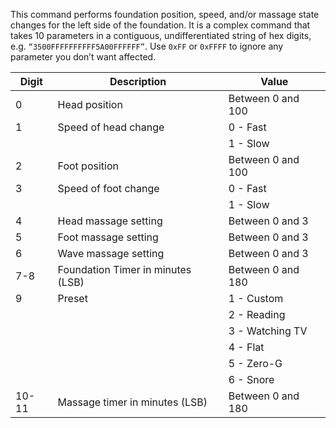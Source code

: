 This command performs foundation position, speed, and/or massage state changes for the left side of the foundation. 
It is a complex command that takes 10 parameters in a contiguous, undifferentiated string of hex digits, 
e.g. `“3500FFFFFFFFFF5A00FFFFFF”`. Use `0xFF` or `0xFFFF` to ignore any parameter you don’t want affected.

| Digit | Description | Value |
| ---- | ---- | ---- |
| 0	| Head position | Between 0 and 100 |
| 1	| Speed of head change | 0 - Fast | 
| | | 1 - Slow |
| 2	| Foot position | Between 0 and 100 |
| 3	| Speed of foot change | 0 - Fast |
| | | 1 - Slow |
| 4	| Head massage setting | Between 0 and 3 |
| 5	| Foot massage setting | Between 0 and 3 |
| 6	| Wave massage setting | Between 0 and 3 |
| 7-8 |	Foundation Timer in minutes (LSB) |Between 0 and 180 |
| 9	| Preset | 1 - Custom |
| | | 2 - Reading |
| | | 3 - Watching TV |
| | | 4 - Flat | 
| | | 5 - Zero-G | 
| | | 6 - Snore |
| 10-11	| Massage timer in minutes (LSB) | Between 0 and 180 |

 